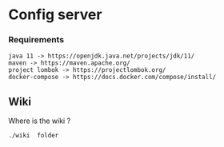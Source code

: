 # Config server

### Requirements
````
java 11 -> https://openjdk.java.net/projects/jdk/11/
maven -> https://maven.apache.org/
project lombok -> https://projectlombok.org/
docker-compose -> https://docs.docker.com/compose/install/
````

## Wiki 

Where is the wiki ?
````
./wiki  folder
````
